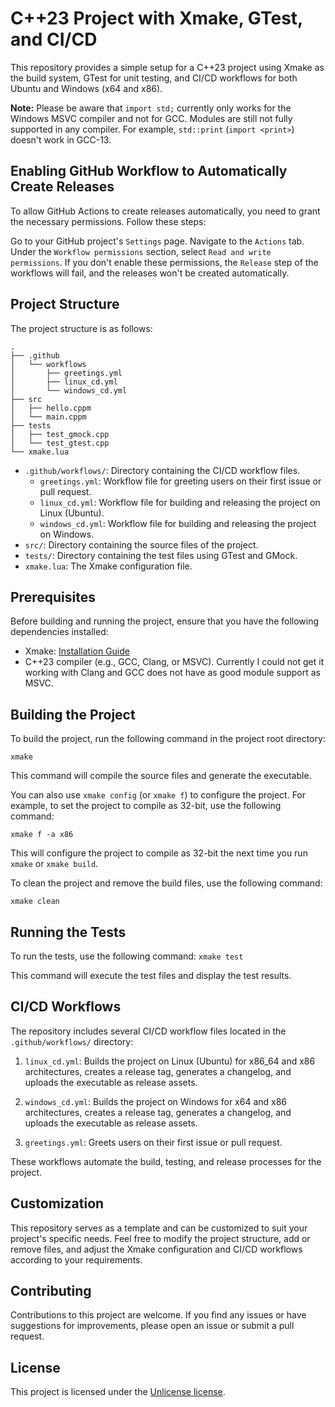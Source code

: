 # C++23 Project with Xmake, GTest, and CI/CD

This repository provides a simple setup for a C++23 project using Xmake as the build system, GTest for unit testing, and CI/CD workflows for both Ubuntu and Windows (x64 and x86).

**Note:** Please be aware that `import std;` currently only works for the Windows MSVC compiler and not for GCC. Modules are still not fully supported in any compiler. For example, `std::print` (`import <print>`) doesn't work in GCC-13.

## Enabling GitHub Workflow to Automatically Create Releases
To allow GitHub Actions to create releases automatically, you need to grant the necessary permissions. Follow these steps:

Go to your GitHub project's `Settings` page.
Navigate to the `Actions` tab.
Under the `Workflow permissions` section, select `Read and write permissions`.
If you don't enable these permissions, the `Release` step of the workflows will fail, and the releases won't be created automatically.

## Project Structure

The project structure is as follows:
```
.
├── .github
│   └── workflows
│       ├── greetings.yml
│       ├── linux_cd.yml
│       └── windows_cd.yml
├── src
│   ├── hello.cppm
│   └── main.cppm
├── tests
│   ├── test_gmock.cpp
│   └── test_gtest.cpp
└── xmake.lua
```
- `.github/workflows/`: Directory containing the CI/CD workflow files.
  - `greetings.yml`: Workflow file for greeting users on their first issue or pull request.
  - `linux_cd.yml`: Workflow file for building and releasing the project on Linux (Ubuntu).
  - `windows_cd.yml`: Workflow file for building and releasing the project on Windows.
- `src/`: Directory containing the source files of the project.
- `tests/`: Directory containing the test files using GTest and GMock.
- `xmake.lua`: The Xmake configuration file.

## Prerequisites

Before building and running the project, ensure that you have the following dependencies installed:

- Xmake: [Installation Guide](https://xmake.io/#/guide/installation)
- C++23 compiler (e.g., GCC, Clang, or MSVC). Currently I could not get it working with Clang and GCC does not have as good module support as MSVC.

## Building the Project

To build the project, run the following command in the project root directory:

```xmake```

This command will compile the source files and generate the executable.

You can also use `xmake config` (or `xmake f`) to configure the project. For example, to set the project to compile as 32-bit, use the following command:

```xmake f -a x86```

This will configure the project to compile as 32-bit the next time you run `xmake` or `xmake build`.

To clean the project and remove the build files, use the following command:

```xmake clean```

## Running the Tests

To run the tests, use the following command:
```xmake test```

This command will execute the test files and display the test results.

## CI/CD Workflows

The repository includes several CI/CD workflow files located in the `.github/workflows/` directory:

1. `linux_cd.yml`: Builds the project on Linux (Ubuntu) for x86_64 and x86 architectures, creates a release tag, generates a changelog, and uploads the executable as release assets.

2. `windows_cd.yml`: Builds the project on Windows for x64 and x86 architectures, creates a release tag, generates a changelog, and uploads the executable as release assets.

3. `greetings.yml`: Greets users on their first issue or pull request.

These workflows automate the build, testing, and release processes for the project.

## Customization

This repository serves as a template and can be customized to suit your project's specific needs. Feel free to modify the project structure, add or remove files, and adjust the Xmake configuration and CI/CD workflows according to your requirements.

## Contributing

Contributions to this project are welcome. If you find any issues or have suggestions for improvements, please open an issue or submit a pull request.

## License

This project is licensed under the [Unlicense license](LICENSE).
